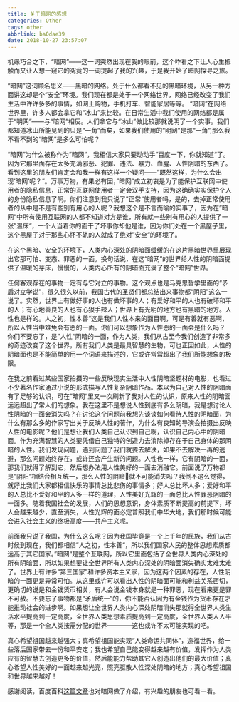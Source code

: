 ```yaml
---
title: 关于暗网的感想
categories: Other
tags: other
abbrlink: ba0dae39
date: 2018-10-27 23:57:07
---
```

机缘巧合之下，“暗网”——这一词突然出现在我的眼前，这个咋看之下让人心生抵触而又让人想一窥它的究竟的一词提起了我的兴趣，于是我开始了暗网探寻之旅。
<!-- more  -->

“暗网”这词顾名思义——黑暗的网络。处于什么都看不见的黑暗环境，从另一种方面讲这却是个“安全”环境。我们现在都是处于一个网络世界，网络已经改变了我们生活中许许多多的事情，如网上购物，手机打车、智能家居等等。 “暗网”在网络世界里，许多人都会拿它和“冰山”来比较。在日常生活中我们使用的网络都是属于“明网”——与“暗网”相反。人们拿它与“冰山”做比较那就说明了一个实事。我们都知道冰山所能见到的只是“一角”而矣，如果我们使用的“明网”是那“一角”,那么我不看不到的“暗网”是多么可怕呢？

“暗网”为什么被称作为”暗网“，我相信大家只要动动手”百度一下，你就知道“了。因为它那里面存在太多充满邪恶、犯罪、违法、暴力、血腥、人性阴暗的东西了。看到这里的朋友们肯定会和我一样有这样一个疑问——”既然这样，为什么会出现‘暗网’呢？“。万事万物，有果必有因，”暗网“成立初衷是为了能保护互联网中使用者的隐私信息，正常的互联网使用者一定会双手支持，因为这确确实实保护个人的身份隐私信息了啊。你们注意到我只说了”正常“使用者吗，是的，去掉正常使用者的从中是不是有些别有用心的人呢？我想这个是不言而喻的实事了，因为在”暗网“中所有使用互联网的人都不知道对方是谁，所有就一些别有用心的人提供了一张”温床“，一个人当着你的面干了坏事你却他是谁，因为你们处在一个黑屋子里，这个黑屋子对于那些心怀不轨的人就成了绝对”安全“的环境了。

在这个黑暗、安全的环境下，人类内心深处的阴暗面缓缓的在这片黑暗世界里展现出它那可怕、变态、罪恶的一面。换句话说，在这“暗网”的世界给人性的阴暗面提供了温暖的芽床，慢慢的，人类内心所有的阴暗面充满了整个“暗网”世界。

任何客观存在的事物一定有与它对立的事物。这个观点也是马克思哲学里面的“矛盾对立学说”，很久很久以前，我国古代的圣贤们都总结出来事物都“阴阳”这么一说了。实然，世界上有做好事的人也有做坏事的人；有爱好和平的人也有破坏和平的人；有心地善良的人也有心狠手辣人；世界上有光明的地方也有黑暗的地方。人性也是样的。人之初，性本善“这是我们人性本来的面目啊，可是有善就有恶啊，所以人性当中难免会有恶的一面。你们可以想象作为人性恶的一面会是什么吗？
你们不要忘了，是”人性“阴暗的一面，作为人类，我们从古至今我们创造了非常多的奇迹改变了这个世界，所有我们人类是最具智慧的生物，可也正因如此，人性的阴暗面也是不能简单的用一个词语来描述的，它或许常常超出了我们所能想象的极限。

在我之前看过某些国家拍摄的一些反映现实生活中人性阴暗坚题材的电影，也看过不少著名作家通过小说的形式描写人性复杂阴暗作品。本以为自己对人性的阴暗面有了足够的认识，可在”暗网“里又一次刷新了我对人性的认识，原来人性的阴暗面远远超出了常人们的想象。我在这里不是想说人性到底有多么阴暗，我是想讨论人性阴暗的一面会消失吗？在讨论这个问题前我想先谈谈如何看待人性的阴暗面，为什么有那么多的作家写出关于反映人性的著作，为什么有良知的导演会拍摄出反映人性的电影呢？他们是想让我们人类自己认识到自己啊，认识自己内心中的阴暗面。作为充满智慧的人类要凭借自己独特的创造力去消除掉存在于自己身体的那阴暗的人性。我们发现问题，遇到问题了我们就要去解决，如果不去解决一再的逃避，那么问题始终存在，或许还会产生新的问题。人性也一样，它有阴暗的一面，那我们就得了解到它，然后想办法用人性美好的一面去消融它。前面说了万物都是”阴阳“相结合相互统一，那么人性的阴暗就不可能消失吗？我倒不这么觉得，就好比我们大家都相信快乐的事情总比悲伤的事情多；好人总比坏人多；爱好和平的人总比不爱好和平的人多一样的道理，人性美好光辉的一面总比人性罪恶阴暗的一面多。随着我国社会的发展，人们的思想意识，身体素质不断提高的前提下，坏人会越来越少，直至消失，人性光辉的面必定普照我们中华大地，我们那时候可能会进入社会主义的终极高度——共产主义呢。

前面我只说了我国，为什么这么呢？因为我国毕竟是一个上千年的民族，我们从古时候到现在，我们都相信”人之初，性本善“，所以我们国家人民的整体思想素质都远高于其它国家。”暗网“是整个互联网，所以它里面包括了全世界人类内心深处的所有阴暗面，所以如果想要让全世界所有人类内心深处的阴暗面消失确实太难太难了。世界上有许多“第三国家”和许多资本主义家，因为这两个因素的存在，人性阴暗的一面更是异常可怕。从这里或许可以看出人性的阴暗面可能和利益关系密切，更确切的说是和金钱货币相关，有人会说金钱本身就是一种罪恶，现在看来更是罪不可赦。不要忘了事物都是“矛盾统一”的，你不能否认因为有金钱作为货币存在才能推动社会的进步啊。如果想让全世界人类内心深处阴暗消失那就得全世界人类生活水平提高到一定高度，全世界人类思想素质提高到一定高度，全世界人类人人平等，那是一个全人类按需分配的世界————这也或许不太可能实现的吧。

真心希望祖国越来越强大；真希望祖国能实现“人类命运共同体”，造福世界，给一些落后国家带去一份和平安定；我也希望自己能变得越来越有价值，发挥作为人类应有的智慧去创造更多的价值，然后能能力帮助其它人创造出他们的最大价值；真心希望人性美好的一面越来越光亮，照亮驱散人性深处阴暗的地方；真心希望祖国和世界越来越好！


感谢阅读，百度百科[这篇文章](https://baike.baidu.com/tashuo/browse/content?id=ca3021126bc961414446293e&lemmaId=8694490&fromLemmaModule=pcRight)也对暗网做了介绍，有兴趣的朋友也可看一看。
